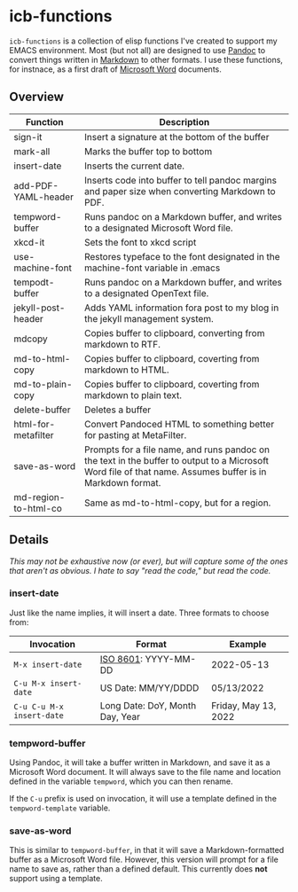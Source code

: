 # icb-functions

`icb-functions` is a collection of elisp functions I've created to support my EMACS environment. Most (but not all) are designed to use [Pandoc](https://pandoc.org/) to convert things written in [Markdown](https://daringfireball.net/projects/markdown/) to other formats. I use these functions, for instnace, as a first draft of [Microsoft Word](https://www.microsoft.com/en-us/microsoft-365/word) documents. 

## Overview

| Function             | Description                                                                                                                                               |
|----------------------|-----------------------------------------------------------------------------------------------------------------------------------------------------------|
| sign-it              | Insert a signature at the bottom of the buffer                                                                                                            |
| mark-all             | Marks the buffer top to bottom                                                                                                                            |
| insert-date          | Inserts the current date.                                                                                                                                 |
| add-PDF-YAML-header  | Inserts code into buffer to tell pandoc margins and paper size when converting Markdown to PDF.                                                           |
| tempword-buffer      | Runs pandoc on a Markdown buffer, and writes to a designated Microsoft Word file.                                                                         |
| xkcd-it              | Sets the font to xkcd script                                                                                                                              |
| use-machine-font     | Restores typeface to the font designated in the machine-font variable in .emacs                                                                     |
| tempodt-buffer       | Runs pandoc on a Markdown buffer, and writes to a designated OpenText file.                                                                               |
| jekyll-post-header   | Adds YAML information fora post to my blog in the jekyll management system.                                                                               |
| mdcopy               | Copies buffer to clipboard, converting from markdown to RTF.                                                                                              |
| md-to-html-copy      | Copies buffer to clipboard, coverting from markdown to HTML.                                                                                              |
| md-to-plain-copy     | Copies buffer to clipboard, coverting from markdown to plain text.                                                                                        |
| delete-buffer        | Deletes a buffer                                                                                                                                          |
| html-for-metafilter  | Convert Pandoced HTML to something better for pasting at MetaFilter.                                                                                      |
| save-as-word         | Prompts for a file name, and runs pandoc on the text in the buffer to output to a Microsoft Word file of that name. Assumes buffer is in Markdown format. |
| md-region-to-html-co | Same as md-to-html-copy, but for a region.                                                                                                                |
## Details

*This may not be exhaustive now (or ever), but will capture some of the ones that aren't as obvious. I hate to say "read the code," but read the code.*

### insert-date

Just like the name implies, it will insert a date. Three formats to choose from:

|Invocation |Format  |Example     |
|-----------|--------|------------|
|`M-x insert-date`|[ISO 8601](https://en.wikipedia.org/wiki/ISO_8601): YYYY-MM-DD|2022-05-13|
|`C-u M-x insert-date`|US Date: MM/YY/DDDD|05/13/2022
|`C-u C-u M-x insert-date`|Long Date: DoY, Month Day, Year|Friday, May 13, 2022|

### tempword-buffer

Using Pandoc, it will take a buffer written in Markdown, and save it as a Microsoft Word document. It will always save to the file name and location defined in the variable `tempword`, which you can then rename.

If the `C-u` prefix is used on invocation, it will use a template defined in the `tempword-template` variable.

### save-as-word

This is similar to `tempword-buffer`, in that it will save a Markdown-formatted buffer as a Microsoft Word file. However, this version will prompt for a file name to save as, rather than a defined default. This currently does **not** support using a template. 



